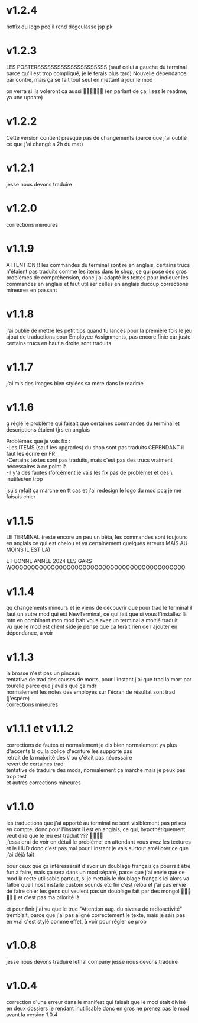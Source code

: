 # v1.2.4

hotfix du logo pcq il rend dégeulasse jsp pk

# v1.2.3

LES POSTERSSSSSSSSSSSSSSSSSSSSS (sauf celui a gauche du terminal parce qu'il est trop compliqué, je le ferais plus tard)
Nouvelle dépendance par contre, mais ça se fait tout seul en mettant à jour le mod

on verra si ils voleront ça aussi 🥶🥶🥶🥶🥶🥶 (en parlant de ça, lisez le readme, ya une update)

# v1.2.2

Cette version contient presque pas de changements (parce que j'ai oublié ce que j'ai changé a 2h du mat)

# v1.2.1

jesse nous devons traduire

# v1.2.0

corrections mineures

# v1.1.9

ATTENTION !! les commandes du terminal sont re en anglais, certains trucs n'étaient pas traduits comme les items dans le shop, ce qui pose des gros problèmes de compréhension, donc j'ai adapté les textes pour indiquer les commandes en anglais et faut utiliser celles en anglais ducoup
corrections mineures en passant

# v1.1.8

j'ai oublié de mettre les petit tips quand tu lances pour la première fois le jeu <br />
ajout de traductions pour Employee Assignments, pas encore finie car juste certains trucs en haut a droite sont traduits

# v1.1.7

j'ai mis des images bien stylées sa mère dans le readme

# v1.1.6

g réglé le problème qui faisait que certaines commandes du terminal et descriptions étaient tjrs en anglais <br />

Problèmes que je vais fix : <br />
-Les ITEMS (sauf les upgrades) du shop sont pas traduits CEPENDANT il faut les écrire en FR <br />
-Certains textes sont pas traduits, mais c'est pas des trucs vraiment nécessaires à ce point là <br />
-Il y'a des fautes (forcément je vais les fix pas de problème) et des \ inutiles/en trop <br />

jsuis refait ça marche en tt cas et j'ai redesign le logo du mod pcq je me faisais chier <br />

# v1.1.5

LE TERMINAL (reste encore un peu un bêta, les commandes sont toujours en anglais ce qui est chelou et ya certainement quelques erreurs MAIS AU MOINS IL EST LA)<br />

ET BONNE ANNÉE 2024 LES GARS WOOOOOOOOOOOOOOOOOOOOOOOOOOOOOOOOOOOOOOOOOOOO <br />

# v1.1.4

qq changements mineurs et je viens de découvrir que pour trad le terminal il faut un autre mod qui est NewTerminal, ce qui fait que si vous l'installez là mtn en combinant mon mod bah vous avez un terminal a moitié traduit <br />
vu que le mod est client side je pense que ça ferait rien de l'ajouter en dépendance, a voir <br />

# v1.1.3

la brosse n'est pas un pinceau <br />
tentative de trad des causes de morts, pour l'instant j'ai que trad la mort par tourelle parce que j'avais que ça mdr <br />
normalement les notes des employés sur l'écran de résultat sont trad (j'espère) <br />
corrections mineures

# v1.1.1 et v1.1.2

corrections de fautes et normalement je dis bien normalement ya plus d'accents là ou la police d'écriture les supporte pas <br />
retrait de la majorité des \\' ou c'était pas nécessaire <br />
revert de certaines trad <br />
tentative de traduire des mods, normalement ça marche mais je peux pas trop test <br />
et autres corrections mineures <br />

# v1.1.0

les traductions que j'ai apporté au terminal ne sont visiblement pas prises en compte, donc pour l'instant il est en anglais, ce qui, hypothétiquement veut dire que le jeu est traduit ??? 🥶🥶🥶🥶 <br />
j'essaierai de voir en détail le problème, en attendant vous avez les textures et le HUD donc c'est pas mal pour l'instant je vais surtout améliorer ce que j'ai déjà fait <br />

pour ceux que ça intéresserait d'avoir un doublage français ça pourrait être fun à faire, mais ça sera dans un mod séparé, parce que j'ai envie que ce mod là reste utilisable partout, si je mettais le doublage français ici alors va falloir que l'host installe custom sounds etc fin c'est relou et j'ai pas envie de faire chier les gens qui veulent pas un doublage fait par des mongol 🥶🥶🥶🥶🥶🥶 et c'est pas ma priorité là <br />

et pour finir j'ai vu que le truc "Attention aug. du niveau de radioactivité" tremblait, parce que j'ai pas aligné correctement le texte, mais je sais pas en vrai c'est stylé comme effet, à voir pour régler ce prob


# v1.0.8

jesse nous devons traduire lethal company jesse nous devons traduire

# v1.0.4

correction d'une erreur dans le manifest qui faisait que le mod était divisé en deux dossiers le rendant inutilisable donc en gros ne prenez pas le mod avant la version 1.0.4
